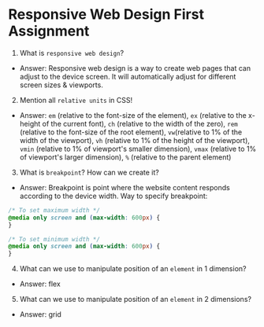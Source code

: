 # Responsive Web Design First Assignment

1. What is `responsive web design`?

- Answer: Responsive web design is a way to create web pages that can adjust to the device screen. It will automatically adjust for different screen sizes & viewports.

2. Mention all `relative units` in CSS!

- Answer: `em` (relative to the font-size of the element), `ex` (relative to the x-height of the current font), `ch` (relative to the width of the zero), `rem `(relative to the font-size of the root element), `vw`(relative to 1% of the width of the viewport), `vh` (relative to 1% of the height of the viewport), `vmin` (relative to 1% of viewport's smaller dimension), `vmax` (relative to 1% of viewport's larger dimension), `%` (relative to the parent element)

3. What is `breakpoint`? How can we create it?

- Answer: Breakpoint is point where the website content responds according to the device width. Way to specify breakpoint:

```css
/* To set maximum width */
@media only screen and (max-width: 600px) {
}

/* To set minimum width */
@media only screen and (max-width: 600px) {
}
```

4. What can we use to manipulate position of an `element` in 1 dimension?

- Answer: flex

5. What can we use to manipulate position of an `element` in 2 dimensions?

- Answer: grid
